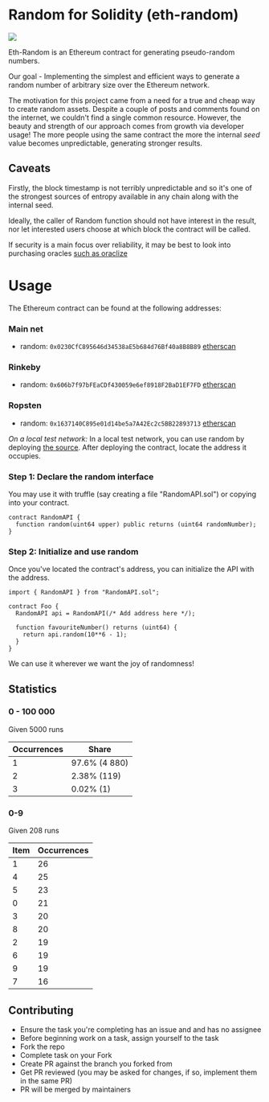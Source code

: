 # Random for Solidity (eth-random)

<a href="https://zenhub.com"><img src="https://raw.githubusercontent.com/ZenHubIO/support/master/zenhub-badge.png"></a>

Eth-Random is an Ethereum contract for generating pseudo-random numbers.

Our goal - Implementing the simplest and efficient ways to generate
a random number of arbitrary size over the Ethereum network.

The motivation for this project came from a need for a true and cheap way
to create random assets. Despite a couple of posts and comments found on the internet, we couldn't find a single common resource. However, the beauty and strength
of our approach comes from growth via developer usage! The more people using the same
contract the more the internal _seed_ value becomes unpredictable, generating stronger results.

## Caveats

Firstly, the block timestamp is not terribly unpredictable and so it's one of the strongest sources
of entropy available in any chain along with the internal seed.

Ideally, the caller of Random function should not have interest in the result, nor let
interested users choose at which block the contract will be called.

If security is a main focus over reliability, it may be best to look into purchasing oracles [such as oraclize](https://docs.oraclize.it/#security-deepdive-advanced-datasources-random-data-source)

# Usage

The Ethereum contract can be found at the following addresses:

### Main net
- random: `0x0230CfC895646d34538aE5b684d76Bf40a8B8B89` [etherscan](https://etherscan.io/address/0x0230CfC895646d34538aE5b684d76Bf40a8B8B89#code)

### Rinkeby
- random: `0x606b7f97bFEaCDf430059e6ef8918F2BaD1EF7FD` [etherscan](https://rinkeby.etherscan.io/address/0x606b7f97bFEaCDf430059e6ef8918F2BaD1EF7FD#code)

### Ropsten
- random: `0x1637140C895e01d14be5a7A42Ec2c5BB22893713` [etherscan](https://ropsten.etherscan.io/address/0x1637140c895e01d14be5a7a42ec2c5bb22893713#code)

*On a local test network:*
In a local test network, you can use random by deploying [the source](./contracts/Random.sol). After deploying the contract, locate the address it occupies.

### Step 1: Declare the random interface

You may use it with truffle (say creating a file "RandomAPI.sol") or copying into your contract.

```solidity
contract RandomAPI {
  function random(uint64 upper) public returns (uint64 randomNumber);
}
```

### Step 2: Initialize and use random

Once you've located the contract's address, you can initialize the API with the address.

```solidity
import { RandomAPI } from "RandomAPI.sol";

contract Foo {
  RandomAPI api = RandomAPI(/* Add address here */);

  function favouriteNumber() returns (uint64) {
    return api.random(10**6 - 1);
  }
}
```

We can use it wherever we want the joy of randomness!




## Statistics

### 0 - 100 000

Given 5000 runs

| Occurrences | Share |
|-------------|-------|
| 1 | 97.6% (4 880) |
| 2 | 2.38% (119) |
| 3 | 0.02% (1) |

### 0-9

Given 208 runs

|      Item      | Occurrences  |
|----------|-------------|
| 1 |      26 |
| 4 |      25 |
| 5 |      23 |
| 0 |      21 |
| 3 |      20 |
| 8 |      20 |
| 2 |      19 |
| 6 |      19 |
| 9 |      19 |
| 7 |      16 |


## Contributing

- Ensure the task you're completing has an issue and and has no assignee
- Before beginning work on a task, assign yourself to the task
- Fork the repo
- Complete task on your Fork
- Create PR against the branch you forked from
- Get PR reviewed (you may be asked for changes, if so, implement them in the same PR)
- PR will be merged by maintainers
